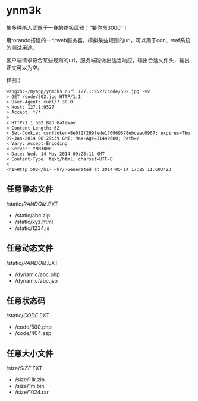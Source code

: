 # ynm3k 

集多种杀人武器于一身的终极武器：“要你命3000”！

用torando搭建的一个web服务器，模拟某些规则的url，可以用于cdn、waf系统的测试用途。

客户端请求符合某些规则的url，服务端能做出适当响应，输出合适文件头，输出正文可以为空。

样例：

	wangxh:~/myapp/ynm3k$ curl 127.1:9527/code/502.jpg -vv
	> GET /code/502.jpg HTTP/1.1
	> User-Agent: curl/7.30.0
	> Host: 127.1:9527
	> Accept: */*
	>
	< HTTP/1.1 502 Bad Gateway
	< Content-Length: 62
	< Set-Cookie: csrftoken=8e0f2f299fede170969578ebceec0967; expires=Thu, 09-Jan-2014 06:29:39 GMT; Max-Age=31449600; Path=/
	< Vary: Accept-Encoding
	< Server: YNM3000
	< Date: Wed, 14 May 2014 09:25:11 GMT
	< Content-Type: text/html; charset=UTF-8
	<
	<h1>Http 502</h1> <hr/>Generated at 2014-05-14 17:25:11.603423

## 任意静态文件
/static/$RANDOM.$EXT

* /static/abc.zip
* /static/xyz.html
* /static/1234.js

## 任意动态文件
/static/$RANDOM.$EXT

*  /dynamic/abc.php
*  /dynamic/abc.jsp

## 任意状态码
/static/$CODE.$EXT

* /code/500.php
* /code/404.asp

## 任意大小文件
/size/$SIZE.$EXT

* /size/11k.zip
* /size/1m.bin
* /size/1024.rar
